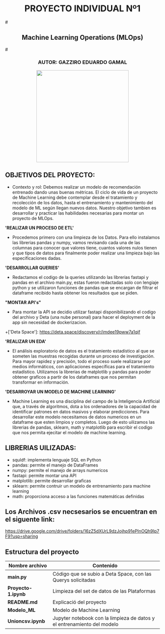 <h1 align=center> PROYECTO INDIVIDUAL Nº1 </h1>
# <h2 align=center>Machine Learning Operations (MLOps)</h1>
# <h3 align=center>AUTOR: GAZZIRO EDUARDO GAMAL</h1>
<p align="center">
<img src="https://user-images.githubusercontent.com/67664604/217914153-1eb00e25-ac08-4dfa-aaf8-53c09038f082.png"  height=300>

## **OBJETIVOS DEL PROYECTO:**

+ Contexto y rol:
Debemos realizar un modelo de recomendación entrenado dando unas buenas métricas. El ciclo de vida de un proyecto de Machine Learning debe contemplar desde el tratamiento y recolección de los datos, hasta el entrenamiento y mantenimiento del modelo de ML según llegan nuevos datos. Nuestro objetivo tambien es desarrollar y practicar las habilidades necesarias para montar un proyecto de MLOps. 

**'REALIZAR UN PROCESO DE ETL'**

+ Procedemos primero con una limpieza de los Datos. Para ello instalamos las librerias pandas y numpy, vamos revisando cada una de las columnas para conocer que valores tiene, cuantos valores nulos tienen y que tipos de datos para finalmente poder realizar una limpieza bajo las especificaciones dadas.

**'DESARROLLAR QUERIES'**

+ Redactamos el codigo de la queries utilizando las librerias fastapi y pandas en el archivo main.py, estas fueron redactadas solo con lengiaje python y se utilizaron funciones de pandas que se encargan de filtrar el dataframe recibido hasta obtener los resultados que se piden.

**"MONTAR API's"**

+ Para montar la API se decidio utilizar fastapi disponibilizando el codigo del archivo y Deta (una nube personal) para hacer el deployment de la app sin necesidad de dockerizacion.

+['Deta Space']: https://deta.space/discovery/r/imdee19pww7a1qif

**'REALIZAR UN EDA'**

+ El análisis exploratorio de datos es el tratamiento estadístico al que se someten las muestras recogidas durante un proceso de investigación. Para mayor rapidez y precisión, todo el proceso suele realizarse por medios informáticos, con aplicaciones específicas para el tratamiento estadístico. Utilizamos la librerias de matplotlib y pandas para poder obtener graficos a partir de los dataframes que nos permitan transformar en información.
 

**'DESARROYAR UN MODELO DE MACHINE LEARNING'**

+ Machine Learning es una disciplina del campo de la Inteligencia Artificial que, a través de algoritmos, dota a los ordenadores de la capacidad de identificar patrones en datos masivos y elaborar predicciones. Para desarrollar este modelo necesitamos de datos numericos en un dataframe que esten limpios y completos. Luego de esto uilizamos las librerias de pandas, sklearn, math y matplotlib para escribir el codigo que nos permita ejecitar el modelo de machine learning.

## **LIBRERIAS UILIZADAS:**

+ squldf: implementa lenguaje SQL en Python
+ pandas: permite el manejo de DataFrames 
+ numpy: permite el manejo de arrays numericos
+ fastapi: permite montar una API
+ matplotlib: permite desarrollar graficas
+ sklearn: permite contruir un modelo de entrenamiento para machine learning
+ math: proporciona acceso a las funciones matemáticas definidas

## Los Archivos .csv necsesarios se encuentran en el siguente link: 
https://drive.google.com/drive/folders/16zZ5dXUrL9dzJojhp91ePInOQh9Ip7F9?usp=sharing

## Estructura del proyecto
| Nombre archivo | Contenido|
|----------------|----------|
| **main.py** |  Código que se subio a Deta Space, con las Querys solicitadas |
| **Proyecto-1.ipynb** | Limpieza del set de datos de las Plataformas |
| **README.md** | Explicació del proyecto |
| **Modelo_ML** | Modelo de Machine Learning |
| **Unioncsv.ipynb** | Jupyter notebook con la limpieza de datos y el entrenamiento del modelo |
